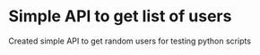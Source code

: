 # Simple API to get list of users

Created simple API to get random users for testing python scripts

